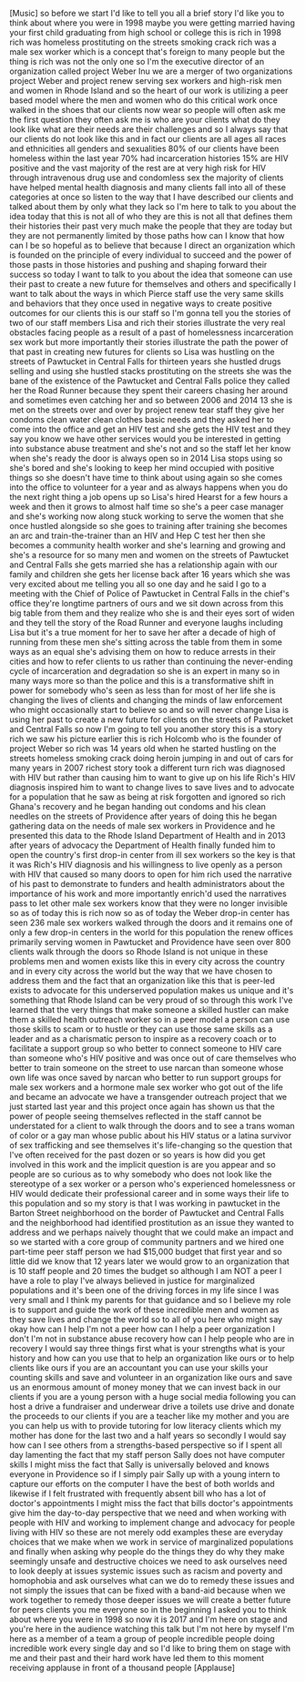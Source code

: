 
[Music]
so before we start I&#39;d like to tell you
all a brief story I&#39;d like you to think
about where you were in 1998 maybe you
were getting married having your first
child graduating from high school or
college this is rich in 1998 rich was
homeless prostituting on the streets
smoking crack rich was a male sex worker
which is a concept that&#39;s foreign to
many people but the thing is rich was
not the only one so I&#39;m the executive
director of an organization called
project Weber Inu we are a merger of two
organizations project Weber and project
renew serving sex workers and high-risk
men and women in Rhode Island and so the
heart of our work is utilizing a peer
based model where the men and women who
do this critical work once walked in the
shoes that our clients now wear so
people will often ask me the first
question they often ask me is who are
your clients what do they look like what
are their needs are their challenges and
so I always say that our clients do not
look like this and in fact our clients
are all ages all races and ethnicities
all genders and sexualities 80% of our
clients have been homeless within the
last year 70% had incarceration
histories 15% are HIV positive and the
vast majority of the rest are at very
high risk for HIV through intravenous
drug use and condomless sex the majority
of clients have helped mental health
diagnosis and many clients fall into all
of these categories at once so listen to
the way that I have described our
clients and talked about them by only
what they lack so I&#39;m here to talk to
you about the idea today that this is
not all of who they are this is not all
that defines them their histories their
past very much make the people that they
are today but they are not permanently
limited by those paths
how can I know that how can I be so
hopeful as to believe that because I
direct an organization which is founded
on the principle of every individual to
succeed and the power of those pasts in
those histories and pushing and shaping
forward their success so today I want to
talk to you about the idea that someone
can use their past to create a new
future for themselves and others and
specifically I want to talk about the
ways in which Pierce staff use the very
same skills and behaviors that they once
used in negative ways to create positive
outcomes for our clients
this is our staff so I&#39;m gonna tell you
the stories of two of our staff members
Lisa and rich their stories illustrate
the very real obstacles facing people as
a result of a past of homelessness
incarceration sex work but more
importantly their stories illustrate the
path the power of that past in creating
new futures for clients so Lisa was
hustling on the streets of Pawtucket in
Central Falls for thirteen years she
hustled drugs selling and using she
hustled stacks prostituting on the
streets
she was the bane of the existence of the
Pawtucket and Central Falls police they
called her the Road Runner because they
spent their careers chasing her around
and sometimes even catching her and so
between 2006 and 2014 13 she is met on
the streets over and over by project
renew tear staff they give her condoms
clean water clean clothes basic needs
and they asked her to come into the
office and get an HIV test and she gets
the HIV test and they say you know we
have other services would you be
interested in getting into substance
abuse treatment and she&#39;s not and so the
staff let her know when she&#39;s ready the
door is always open
so in 2014 Lisa stops using so she&#39;s
bored and she&#39;s looking to keep her mind
occupied with positive things so she
doesn&#39;t have time to think about using
again
so she comes into the office to
volunteer for a year and as always
happens when you do the next right thing
a job opens up so Lisa&#39;s hired Hearst
for a few hours a week and then it grows
to almost half time so she&#39;s a peer case
manager and she&#39;s working now along
stuck working to serve the women that
she once hustled alongside so she goes
to training after training she becomes
an arc and train-the-trainer than an HIV
and Hep C test her then she becomes a
community health worker and she&#39;s
learning and growing and she&#39;s a
resource for so many men and women on
the streets of Pawtucket and Central
Falls she gets married she has a
relationship again with our family and
children she gets her license back after
16 years which she was very excited
about me telling you all so one day and
he said I go to a meeting with the Chief
of Police of Pawtucket in Central Falls
in the chief&#39;s office they&#39;re longtime
partners of ours and we sit down across
from this big table from them and they
realize who she is and their eyes sort
of widen and they tell the story of the
Road Runner and everyone laughs
including Lisa but it&#39;s a true moment
for her to save her after a decade of
high of running from these men she&#39;s
sitting across the table from them in
some ways as an equal she&#39;s advising
them on how to reduce arrests in their
cities and how to refer clients to us
rather than continuing the never-ending
cycle of incarceration and degradation
so she is an expert in many so in many
ways more so than the police and this is
a transformative shift in power for
somebody who&#39;s seen as less than for
most of her life
she is changing the lives of clients and
changing the minds of law enforcement
who might occasionally start to believe
so and so will never change
Lisa is using her past to create a new
future for clients on the streets of
Pawtucket and Central Falls so now I&#39;m
going to tell you another story
this is a story rich we saw his picture
earlier this is rich Holcomb who is the
founder of project Weber so rich was 14
years old when he started hustling on
the streets homeless smoking crack doing
heroin
jumping in and out of cars for many
years in 2007 richest story took a
different turn rich was diagnosed with
HIV but rather than causing him to want
to give up on his life Rich&#39;s HIV
diagnosis inspired him to want to change
lives to save lives and to advocate for
a population that he saw as being at
risk forgotten and ignored so rich
Ghana&#39;s recovery and he began handing
out condoms and his clean needles on the
streets of Providence after years of
doing this he began gathering data on
the needs of male sex workers in
Providence and he presented this data to
the Rhode Island Department of Health
and in 2013 after years of advocacy the
Department of Health finally funded him
to open the country&#39;s first drop-in
center from ill sex workers so the key
is that it was Rich&#39;s HIV diagnosis and
his willingness to live openly as a
person with HIV that caused so many
doors to open for him rich used the
narrative of his past to demonstrate to
funders and health administrators about
the importance of his work and more
importantly enrich&#39;d used the narratives
pass to let other male sex workers know
that they were no longer invisible so as
of today this is rich now so as of today
the Weber drop-in center has seen 236
male sex workers walked through the
doors and it remains one of only a few
drop-in centers in the world for this
population the renew offices primarily
serving women in Pawtucket and
Providence have seen over 800 clients
walk through the doors so Rhode Island
is not unique in these problems men and
women exists like this in every city
across the country and in every city
across the world but the way
that we have chosen to address them and
the fact that an organization like this
that is peer-led exists to advocate for
this underserved population makes us
unique and it&#39;s something that Rhode
Island can be very proud of
so through this work I&#39;ve learned that
the very things that make someone a
skilled hustler can make them a skilled
health outreach worker so in a peer
model a person can use those skills to
scam or to hustle or they can use those
same skills as a leader and as a
charismatic person to inspire as a
recovery coach or to facilitate a
support group so who better to connect
someone to HIV care than someone who&#39;s
HIV positive and was once out of care
themselves who better to train someone
on the street to use narcan than someone
whose own life was once saved by narcan
who better to run support groups for
male sex workers and a hormone male sex
worker who got out of the life and
became an advocate we have a transgender
outreach project that we just started
last year and this project once again
has shown us that the power of people
seeing themselves reflected in the staff
cannot be understated for a client to
walk through the doors and to see a
trans woman of color or a gay man whose
public about his HIV status or a latina
survivor of sex trafficking and see
themselves it&#39;s life-changing so the
question that I&#39;ve often received for
the past dozen or so years is how did
you get involved in this work and the
implicit question is are you appear and
so people are so curious as to why
somebody who does not look like the
stereotype of a sex worker or a person
who&#39;s experienced homelessness or HIV
would dedicate their professional career
and in some ways their life to this
population and so my story is that I was
working in pawtucket in the Barton
Street neighborhood on the border of
Pawtucket and Central Falls and the
neighborhood had identified prostitution
as an issue
they wanted to address and we perhaps
naively thought that we could make an
impact and so we started with a core
group of community partners and we hired
one part-time peer staff person we had
$15,000 budget that first year and so
little did we know that 12 years later
we would grow to an organization that is
10 staff people and 20 times the budget
so although I am NOT a peer I have a
role to play I&#39;ve always believed in
justice for marginalized populations and
it&#39;s been one of the driving forces in
my life since I was very small and I
think my parents for that guidance and
so I believe my role is to support and
guide the work of these incredible men
and women as they save lives and change
the world
so to all of you here who might say okay
how can I help
I&#39;m not a peer how can I help a peer
organization I don&#39;t I&#39;m not in
substance abuse recovery how can I help
people who are in recovery I would say
three things first what is your
strengths what is your history and how
can you use that to help an organization
like ours or to help clients like ours
if you are an accountant you can use
your skills your counting skills and
save and volunteer in an organization
like ours and save us an enormous amount
of money money that we can invest back
in our clients if you are a young person
with a huge social media following you
can host a drive a fundraiser and
underwear drive a toilets use drive and
donate the proceeds to our clients if
you are a teacher like my mother and you
are you can help us with to provide
tutoring for low literacy clients which
my mother has done for the last two and
a half years so secondly I would say how
can I see others from a strengths-based
perspective so if I spent all day
lamenting the fact that my staff person
Sally does
not have computer skills I might miss
the fact that Sally is universally
beloved and knows everyone in Providence
so if I simply pair Sally up with a
young intern to capture our efforts on
the computer I have the best of both
worlds and likewise if I felt frustrated
with frequently absent bill who has a
lot of doctor&#39;s appointments I might
miss the fact that bills doctor&#39;s
appointments give him the day-to-day
perspective that we need and when
working with people with HIV and working
to implement change and advocacy for
people living with HIV so these are not
merely odd examples these are everyday
choices that we make when we work in
service of marginalized populations and
finally when asking why people do the
things they do why they make seemingly
unsafe and destructive choices we need
to ask ourselves need to look deeply at
issues systemic issues such as racism
and poverty and homophobia and ask
ourselves what can we do to remedy these
issues and not simply the issues that
can be fixed with a band-aid because
when we work together to remedy those
deeper issues we will create a better
future for peers clients you me everyone
so in the beginning I asked you to think
about where you were in 1998 so now it
is 2017 and I&#39;m here on stage and you&#39;re
here in the audience watching this talk
but I&#39;m not here by myself I&#39;m here as a
member of a team a group of people
incredible people doing incredible work
every single day and so I&#39;d like to
bring them on stage with me and their
past and their hard work have led them
to this moment
receiving applause in front of a
thousand people
[Applause]
